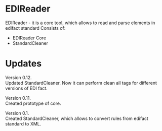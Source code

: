 EDIReader
=========

EDIReader - it is a core tool, which allows to read and parse elements in edifact standard
Consists of: 
- EDIReader Core
- StandardCleaner

Updates
=========
Version 0.12.<br>
Updated StandardCleaner. Now it can perform clean all tags for different versions of EDI fact.<br>

Version 0.11.<br>
Created prototype of core.<br>

Version 0.1.<br>
Created StandardCleaner, which allows to convert rules from edifact standard to XML.
